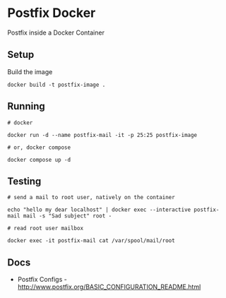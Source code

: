 # Postfix Docker
Postfix inside a Docker Container

## Setup

Build the image
```
docker build -t postfix-image .
```

## Running
```
# docker

docker run -d --name postfix-mail -it -p 25:25 postfix-image

# or, docker compose

docker compose up -d
```

## Testing
```
# send a mail to root user, natively on the container

echo "hello my dear localhost" | docker exec --interactive postfix-mail mail -s "Sad subject" root -

# read root user mailbox

docker exec -it postfix-mail cat /var/spool/mail/root
```

## Docs

- Postfix Configs - http://www.postfix.org/BASIC_CONFIGURATION_README.html
